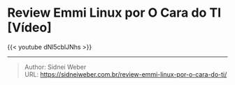 # Review Emmi Linux por O Cara do TI [Vídeo]


{{< youtube dNl5cblJNhs >}}

---

> Author: Sidnei Weber  
> URL: https://sidneiweber.com.br/review-emmi-linux-por-o-cara-do-ti/  

